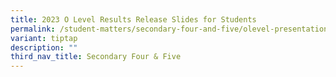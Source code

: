 ```yaml
---
title: 2023 O Level Results Release Slides for Students
permalink: /student-matters/secondary-four-and-five/olevel-presentation-slides/
variant: tiptap
description: ""
third_nav_title: Secondary Four & Five
---
```

